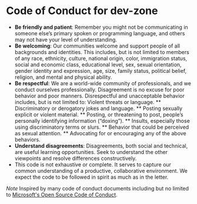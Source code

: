 Code of Conduct for dev-zone
======================

* **Be friendly and patient**: Remember you might not be communicating in someone else’s primary spoken or programming language, and others may not have your level of understanding.
* **Be welcoming**: Our communities welcome and support people of all backgrounds and identities. This includes, but is not limited to members of any race, ethnicity, culture, national origin, color, immigration status, social and economic class, educational level, sex, sexual orientation, gender identity and expression, age, size, family status, political belief, religion, and mental and physical ability.
* **Be respectful**: We are a world-wide community of professionals, and we conduct ourselves professionally. Disagreement is no excuse for poor behavior and poor manners. Disrespectful and unacceptable behavior includes, but is not limited to:
Violent threats or language.
 ** Discriminatory or derogatory jokes and language.
 ** Posting sexually explicit or violent material.
 ** Posting, or threatening to post, people’s personally identifying information (“doxing”).
 ** Insults, especially those using discriminatory terms or slurs.
 ** Behavior that could be perceived as sexual attention.
 ** Advocating for or encouraging any of the above behaviors.
* **Understand disagreements**: Disagreements, both social and technical, are useful learning opportunities. Seek to understand the other viewpoints and resolve differences constructively.
* This code is not exhaustive or complete. It serves to capture our common understanding of a productive, collaborative environment. We expect the code to be followed in spirit as much as in the letter.


_Note_ Inspired by many code of conduct documents including but no limited to [Microsoft's Open Source Code of Conduct](https://microsoft.github.io/codeofconduct/).